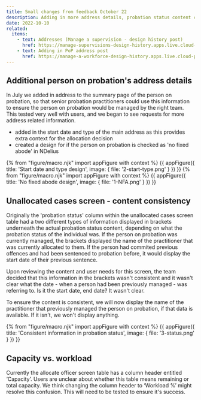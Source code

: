 ```yaml
---
title: Small changes from feedback October 22
description: Adding in more address details, probation status content changes and capacity vs. workload
date: 2022-10-10
related:
  items:
    - text: Addresses (Manage a supervision - design history post)
      href: https://manage-supervisions-design-history.apps.live.cloud-platform.service.justice.gov.uk/all-addresses/
    - text: Adding in PoP address post
      href: https://manage-a-workforce-design-history.apps.live.cloud-platform.service.justice.gov.uk/research-changes-July22/#add-in-the-person-on-probation%E2%80%99s-address-details
---
```


## Additional person on probation's address details

In July we added in address to the summary page of the person on probation, so that senior probation practitioners could use this information to ensure the person on probation would be managed by the right team. This tested very well with users, and we began to see requests for more address related information.

- added in the start date and type of the main address as this provides extra context for the allocation decision
- created a design for if the person on probation is checked as 'no fixed abode' in NDelius

{% from "figure/macro.njk" import appFigure with context %}
{{ appFigure({
  title: 'Start date and type design',
  image: {
    file: '2-start-type.png'
  }
}) }}
{% from "figure/macro.njk" import appFigure with context %}
{{ appFigure({
  title: 'No fixed abode design',
  image: {
    file: '1-NFA.png'
  }
}) }}

## Unallocated cases screen - content consistency

Originally the 'probation status' column within the unallocated cases screen table had a two different types of information displayed in brackets underneath the actual probation status content, depending on what the probation status of the individual was. If the person on probation was currently managed, the brackets displayed the name of the practitioner that was currently allocated to them. If the person had commited previous offences and had been sentenced to probation before, it would display the start date of their previous sentence.

Upon reviewing the content and user needs for this screen, the team decided that this information in the brackets wasn't consistent and it wasn't clear what the date - when a person had been previously managed - was referring to. Is it the start date, end date? It wasn't clear.

To ensure the content is consistent, we will now display the name of the practitioner that previously managed the person on probation, if that data is available. If it isn't, we won't display anything.

{% from "figure/macro.njk" import appFigure with context %}
{{ appFigure({
  title: 'Consistent information in probation status',
  image: {
    file: '3-status.png'
  }
}) }}

## Capacity vs. workload

Currently the allocate officer screen table has a column header entitled ‘Capacity’. Users are unclear about whether this table means remaining or total capacity. We think changing the column header to ‘Workload %’ might resolve this confusion. This will need to be tested to ensure it's success.
